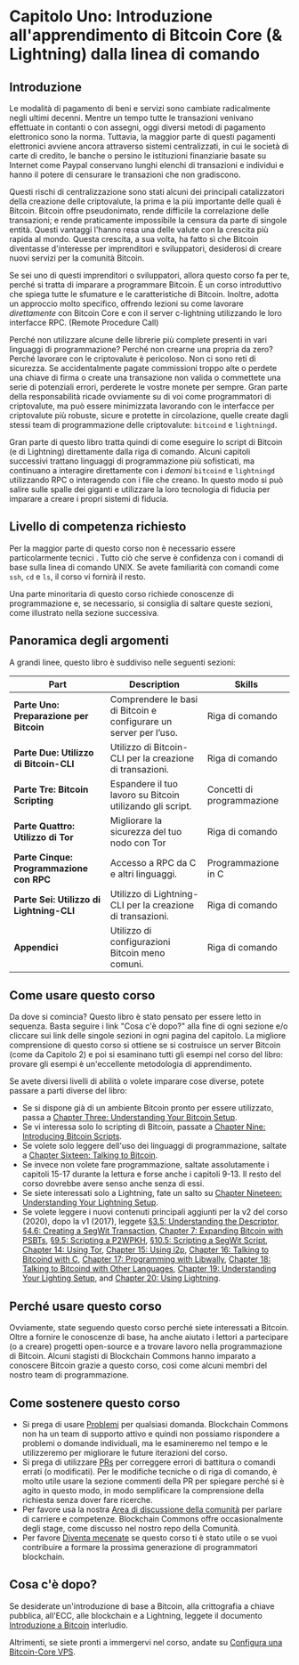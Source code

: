 # Capitolo Uno: Introduzione all'apprendimento di Bitcoin Core (& Lightning) dalla linea di comando
## Introduzione

Le modalità di pagamento di beni e servizi sono cambiate radicalmente negli ultimi decenni. Mentre un tempo tutte le transazioni venivano effettuate in contanti o con assegni, oggi diversi metodi di pagamento elettronico sono la norma. Tuttavia, la maggior parte di questi pagamenti elettronici avviene ancora attraverso sistemi centralizzati, in cui le società di carte di credito, le banche o persino le istituzioni finanziarie basate su Internet come Paypal conservano lunghi elenchi di transazioni e individui e hanno il potere di censurare le transazioni che non gradiscono.

Questi rischi di centralizzazione sono stati alcuni dei principali catalizzatori della creazione delle criptovalute, la prima e la più importante delle quali è Bitcoin. Bitcoin offre pseudonimato, rende difficile la correlazione delle transazioni; e rende praticamente impossibile la censura da parte di singole entità. Questi vantaggi l'hanno resa una delle valute con la crescita più rapida al mondo. Questa crescita, a sua volta, ha fatto sì che Bitcoin diventasse d'interesse per imprenditori e sviluppatori, desiderosi di creare nuovi servizi per la comunità Bitcoin.

Se sei uno di questi imprenditori o sviluppatori, allora questo corso fa per te, perché si tratta di imparare a programmare Bitcoin. È un corso introduttivo che spiega tutte le sfumature e le caratteristiche di Bitcoin. Inoltre, adotta un approccio molto specifico, offrendo lezioni su come lavorare _direttamente_ con Bitcoin Core e con il server c-lightning utilizzando le loro interfacce RPC. (Remote Procedure Call)

Perché non utilizzare alcune delle librerie più complete presenti in vari linguaggi di programmazione? Perché non crearne una propria da zero? Perché lavorare con le criptovalute è pericoloso. Non ci sono reti di sicurezza. Se accidentalmente pagate commissioni troppo alte o perdete una chiave di firma o create una transazione non valida o commettete una serie di potenziali errori, perderete le vostre monete per sempre. Gran parte della responsabilità ricade ovviamente su di voi come programmatori di criptovalute, ma può essere minimizzata lavorando con le interfacce per criptovalute più robuste, sicure e protette in circolazione, quelle create dagli stessi team di programmazione delle criptovalute: ``bitcoind`` e ``lightningd``.

Gran parte di questo libro tratta quindi di come eseguire lo script di Bitcoin (e di Lightning) direttamente dalla riga di comando. Alcuni capitoli successivi trattano linguaggi di programmazione più sofisticati, ma continuano a interagire direttamente con i _demoni_ ``bitcoind`` e ``lightningd`` utilizzando RPC o interagendo con i file che creano. In questo modo si può salire sulle spalle dei giganti e utilizzare la loro tecnologia di fiducia per imparare a creare i propri sistemi di fiducia.

## Livello di competenza richiesto

Per la maggior parte di questo corso non è necessario essere particolarmente tecnici . Tutto ciò che serve è confidenza con i comandi di base sulla linea di comando UNIX. Se avete familiarità con comandi come `ssh`, `cd` e `ls`, il corso vi fornirà il resto.

Una parte minoritaria di questo corso richiede conoscenze di programmazione e, se necessario, si consiglia di saltare queste sezioni, come illustrato nella sezione successiva. 

## Panoramica degli argomenti

A grandi linee, questo libro è suddiviso nelle seguenti sezioni:

| Part | Description | Skills |
|-------|---------|---------|
| **Parte Uno: Preparazione per Bitcoin** | Comprendere le basi di Bitcoin e configurare un server per l’uso. | Riga di comando | 
| **Parte Due: Utilizzo di Bitcoin-CLI** | Utilizzo di Bitcoin-CLI per la creazione di transazioni. | Riga di comando |
| **Parte Tre: Bitcoin Scripting** | Espandere il tuo lavoro su Bitcoin utilizando gli script. | Concetti di programmazione |
| **Parte Quattro: Utilizzo di Tor** | Migliorare la sicurezza del tuo nodo con Tor | Riga di comando |
| **Parte Cinque: Programmazione con RPC** | Accesso a RPC da C e altri linguaggi. | Programmazione in C |
| **Parte Sei: Utilizzo di Lightning-CLI** | Utilizzo di Lightning-CLI per la creazione di transazioni. | Riga di comando |
| **Appendici** | Utilizzo di configurazioni Bitcoin meno comuni. | Riga di comando |

## Come usare questo corso

Da dove si comincia? Questo libro è stato pensato per essere letto in sequenza. Basta seguire i link "Cosa c'è dopo?" alla fine di ogni sezione e/o cliccare sui link delle singole sezioni in ogni pagina del capitolo. La migliore comprensione di questo corso si ottiene se si costruisce un server Bitcoin (come da Capitolo 2) e poi si esaminano tutti gli esempi nel corso del libro: provare gli esempi è un'eccellente metodologia di apprendimento.

Se avete diversi livelli di abilità o volete imparare cose diverse, potete passare a parti diverse del libro:

* Se si dispone già di un ambiente Bitcoin pronto per essere utilizzato, passa a [Chapter Three: Understanding Your Bitcoin Setup](03_0_Understanding_Your_Bitcoin_Setup.md).
* Se vi interessa solo lo scripting di Bitcoin, passate a [Chapter Nine: Introducing Bitcoin Scripts](09_0_Introducing_Bitcoin_Scripts.md).
* Se volete solo leggere dell'uso dei linguaggi di programmazione, saltate a [Chapter Sixteen: Talking to Bitcoin](16_0_Talking_to_Bitcoind.md).
* Se invece non volete fare programmazione, saltate assolutamente i capitoli 15-17 durante la lettura e forse anche i capitoli 9-13. Il resto del corso dovrebbe avere senso anche senza di essi.
* Se siete interessati solo a Lightning, fate un salto su [Chapter Nineteen: Understanding Your Lightning Setup](19_0_Understanding_Your_Lightning_Setup.md).
* Se volete leggere i nuovi contenuti principali aggiunti per la v2 del corso (2020), dopo la v1 (2017), leggete [§3.5: Understanding the Descriptor](03_5_Understanding_the_Descriptor.md), [§4.6: Creating a SegWit Transaction](04_6_Creating_a_Segwit_Transaction.md), [Chapter 7: Expanding Bitcoin with PSBTs](07_0_Expanding_Bitcoin_Transactions_PSBTs.md), [§9.5: Scripting a P2WPKH](09_5_Scripting_a_P2WPKH.md), [§10.5: Scripting a SegWit Script](10_5_Scripting_a_Segwit_Script.md), [Chapter 14: Using Tor](14_0_Using_Tor.md), [Chapter 15: Using i2p](15_0_Using_i2p.md), [Chapter 16: Talking to Bitcoind with C](16_0_Talking_to_Bitcoind.md), [Chapter 17: Programming with Libwally](17_0_Programming_with_Libwally.md), [Chapter 18: Talking to Bitcoind with Other Languages](18_0_Talking_to_Bitcoind_Other.md), [Chapter 19: Understanding Your Lighting Setup](19_0_Understanding_Your_Lightning_Setup.md), and [Chapter 20: Using Lightning](20_0_Using_Lightning.md).

## Perché usare questo corso

Ovviamente, state seguendo questo corso perché siete interessati a Bitcoin. Oltre a fornire le conoscenze di base, ha anche aiutato i lettori a partecipare (o a creare) progetti open-source e a trovare lavoro nella programmazione di Bitcoin. Alcuni stagisti di Blockchain Commons hanno imparato a conoscere Bitcoin grazie a questo corso, così come alcuni membri del nostro team di programmazione.

## Come sostenere questo corso

* Si prega di usare [Problemi](https://github.com/BlockchainCommons/Learning-Bitcoin-from-the-Command-Line/issues) per qualsiasi domanda. Blockchain Commons non ha un team di supporto attivo e quindi non possiamo rispondere a problemi o domande individuali, ma le esamineremo nel tempo e le utilizzeremo per migliorare le future iterazioni del corso.
* Si prega di utilizzare [PRs](https://github.com/BlockchainCommons/Learning-Bitcoin-from-the-Command-Line/pulls) per correggere errori di battitura o comandi errati (o modificati). Per le modifiche tecniche o di riga di comando, è molto utile usare la sezione commenti della PR per spiegare perché si è agito in questo modo, in modo semplificare la comprensione della richiesta senza dover fare ricerche.
* Per favore usa la nostra [Area di discussione della comunità](https://github.com/BlockchainCommons/Community/discussions) per parlare di carriere e competenze. Blockchain Commons offre occasionalmente degli stage, come discusso nel nostro repo della Comunità.
* Per favore [Diventa mecenate](https://github.com/sponsors/BlockchainCommons) se questo corso ti è stato utile o se vuoi contribuire a formare la prossima generazione di programmatori blockchain.

## Cosa c'è dopo?

Se desiderate un'introduzione di base a Bitcoin, alla crittografia a chiave pubblica, all'ECC, alle blockchain e a Lightning, leggete il documento [Introduzione a Bitcoin](01_1_Introducing_Bitcoin.md) interludio. 

Altrimenti, se siete pronti a immergervi nel corso, andate su [Configura una Bitcoin-Core VPS](02_0_Setting_Up_a_Bitcoin-Core_VPS.md).
